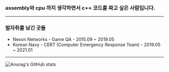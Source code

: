 ### assembly와 cpu 까지 생각하면서 c++ 코드를 짜고 싶은 사람입니다.
--- ---
### 발자취를 남긴 곳들
* Nexon Networks - Game QA - 2015.09 ~ 2019.05
* Korean Navy - CERT (Computer Emergency Response Team) - 2019.05 ~ 2021.01

-- ---

![Anurag's GitHub stats](https://github-readme-stats.vercel.app/api?username=jumax108&show_icons=true&theme=radical)





